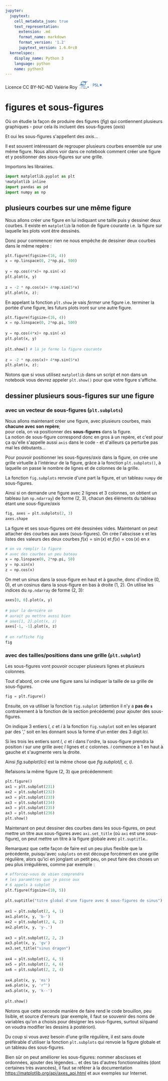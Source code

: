 ```yaml
---
jupyter:
  jupytext:
    cell_metadata_json: true
    text_representation:
      extension: .md
      format_name: markdown
      format_version: '1.2'
      jupytext_version: 1.6.0rc0
  kernelspec:
    display_name: Python 3
    language: python
    name: python3
---
```


<div class="licence">
<span>Licence CC BY-NC-ND</span>
<span>Valérie Roy</span>
<span><img src="media/ensmp-25-alpha.png" /></span>
</div>


# figures et sous-figures

Où on étudie la façon de produire des figures (*fig*) qui contiennent plusieurs graphiques - pour cela ils incluent des sous-figures (*axis*)


Et oui les sous-figures s'appellent des *axis*...


Il est souvent intéressant de regrouper plusieurs courbes ensemble sur une même figure. Nous allons voir dans ce notebook comment créer une figure et y positionner des sous-figures sur une grille.

Importons les librairies.

```python
import matplotlib.pyplot as plt
%matplotlib inline
import pandas as pd
import numpy as np
```

## plusieurs courbes sur une même figure


Nous allons créer une figure en lui indiquant une taille puis y dessiner deux courbes. Il existe en `matplotlib` la notion de figure courante i.e. la figure sur laquelle les plots vont être dessinés.

Donc pour commencer rien ne nous empêche de dessiner deux courbes dans le même repère :

```python
plt.figure(figsize=(16, 4))
x = np.linspace(0, 2*np.pi, 500)

y = np.cos(4*x)+ np.sin(-x)
plt.plot(x, y)

z = -2 * np.cos(x)+ 4*np.sin(5*x)
plt.plot(x, z);
```

En appelant la fonction `plt.show` je vais *fermer* une figure i.e. terminer la portée d'une figure, les futurs plots iront sur une autre figure.

```python
plt.figure(figsize=(16, 4))
x = np.linspace(0, 2*np.pi, 500)

y = np.cos(4*x)+ np.sin(-x)
plt.plot(x, y)

plt.show() # là je ferme la figure courante

z = -2 * np.cos(x)+ 4*np.sin(5*x)
plt.plot(x, z);
```

Notons que si vous utilisez `matplotlib` dans un script et non dans un notebook vous devrez appeler `plt.show()` pour que votre figure s'affiche. 


## dessiner plusieurs sous-figures sur une figure


### avec un vecteur de sous-figures (`plt.subplots`) 


Nous allons maintenant créer une figure, avec plusieurs courbes, mais **chacune avec son repère**;  
pour cela, on va positionner des **sous-figures** dans la figure.  
La notion de sous-figure correspond donc en gros à un repère, et c'est pour ça qu'elle s'appelle aussi `axis` dans le code - et d'ailleurs ça perturbe pas mal les débutants…

Pour pouvoir positionner les sous-figures/*axis*  dans la figure, on crée une grille virtuelle à l'intérieur de la figure, grâce à la fonction `plt.subplots()`, à laquelle on passe le nombre de lignes et de colonnes de la grille.

La fonction `fig.subplots` renvoie d'une part la figure, et un tableau `numpy` de sous-figures.

Ainsi si on demande une figure avec 2 lignes et 3 colonnes, on obtient un tableau (un `np.ndarray`) de forme (2, 3), chacun des éléments du tableau étant une sous-figure/*axis*

```python
fig, axes = plt.subplots(2, 3)
axes.shape
```

La figure et ses sous-figures ont été dessinées vides. Maintenant on peut attacher des courbes aux axes (sous-figures). On crée l'abscisse x et les listes des valeurs des deux courbes $f(x)=\sin(x)$ et $f(x)=\cos(x)$ en *x* 

```python
# on va remplir la figure 
# avec des courbes un peu bateau
x = np.linspace(0, 2*np.pi, 50)
y = np.sin(x)
z = np.cos(x)
```

On met un sinus dans la sous-figure en haut et à gauche, donc d'indice (0, 0), et un cosinus dans la sous-figure en bas à droite (1, 2). On utilise les indices du `np.ndarray` de forme (2, 3):

```python
axes[0, 0].plot(x, y) 

# pour la dernière on
# aurait pu mettre aussi bien 
# axes[1, 2].plot(x, z)
axes[-1, -1].plot(x, z)

# on raffiche fig
fig
```

### avec des tailles/positions dans une grille (`plt.subplot`) 

<!-- #region {"cell_style": "center"} -->
Les sous-figures vont pouvoir occuper plusieurs lignes et plusieurs colonnes.

Tout d'abord, on crée une figure sans lui indiquer la taille de sa grille de sous-figures.
<!-- #endregion -->

```python
fig = plt.figure()
```

<!-- #region {"cell_style": "center"} -->
Ensuite, on va utiliser la fonction `fig.subplot` (attention il n'y a **pas de `s`** contrairement à la fonction de la section précédente) pour ajouter des sous-figures.

On indique 3 entiers *l*, *c* et *i* à la fonction `fig.subplot` soit en les séparant par des ',' soit en les donnant sous la forme d'un entier des 3 digit *lci*.

Si les trois les entiers sont *l*, *c* et *i* dans l'ordre, la sous-figure prendra la position *i* sur une grille avec *l* lignes et *c* colonnes. *i* commence à 1 en haut à gauche et s'augmente vers la droite.

Ainsi *fig.subplot(lci)* est la même chose que *fig.subplot(l, c, i)*.
<!-- #endregion -->

Refaisons la même figure (2, 3) que précédemment:

```python cell_style="center"
plt.figure()
ax1 = plt.subplot(231)
ax2 = plt.subplot(232)
ax3 = plt.subplot(233)
ax3 = plt.subplot(234)
ax3 = plt.subplot(235)
ax3 = plt.subplot(236)
plt.show()
```

Maintenant on peut dessiner des courbes dans les sous-figures, on peut mettre un titre aux sous-figures avec `axi.set_title` (où `axi` est une sous-figure), on peut mettre un titre à la figure globale avec `plt.suptitle`..


Remarquez que cette façon de faire est un peu plus flexible que la précédente, puisqu'avec `subplots` on est découpe forcément en une grille régulière, alors qu'ici en jonglant un petit peu, on peut faire des choses un peu plus irrégulières, comme par exemple :

```python cell_style="center"
# efforcez-vous de vbien comprendre 
# les paramètres que je passe aux 
# 6 appels à subplot
plt.figure(figsize=(10, 5))

plt.suptitle("titre global d'une figure avec 6 sous-figures de sinus")

ax1 = plt.subplot(2, 4, 1)
ax1.plot(x, y, 'b-')
ax2 = plt.subplot(2, 4, 2)
ax2.plot(x, y, 'y-.')

ax3 = plt.subplot(2, 2, 2)
ax3.plot(x, y, 'gv')
ax3.set_title("sinus dragon")

ax4 = plt.subplot(2, 4, 5)  
ax5 = plt.subplot(2, 4, 6) 
ax6 = plt.subplot(2, 2, 4)

ax4.plot(x, y, 'ms')
ax6.plot(x, y, 'r^')
ax5.plot(x, y, 'k--')

plt.show()
```

Notons que cette seconde manière de faire rend le code brouillon, peu lisible, et source d'erreurs (par exemple, il faut se souvenir des noms de variables qu'on a choisis pour désigner les sous-figures, surtout si/quand on voudra modifier les dessins à postériori).

Du coup si vous avez besoin d'une grille régulière, il est sans doute préférable d'utiliser la fonction `plt.subplots` qui renvoie la figure globale et un tableau des sous-figures.


Bien sûr on peut améliorer les sous-figures: nommer abscisses et ordonnées, ajouter des légendes... et des tas d'autres fonctionnalités (dont certaines très avancées), il faut se référer à la documentation  https://matplotlib.org/api/axes_api.html et aux exemples sur Internet.
